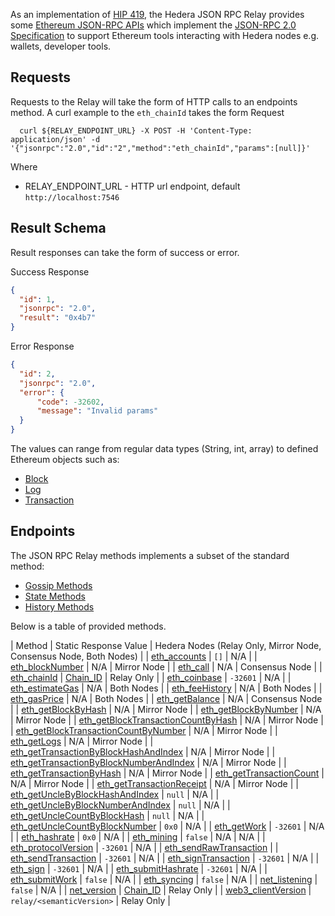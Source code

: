As an implementation of [HIP 419](https://hips.hedera.com/hip/hip-482), the Hedera JSON RPC Relay provides some [Ethereum JSON-RPC APIs](https://ethereum.github.io/execution-apis/api-documentation/) which implement the [JSON-RPC 2.0 Specification](https://www.jsonrpc.org/specification) to support Ethereum tools interacting with Hedera nodes e.g. wallets, developer tools.

## Requests
Requests to the Relay will take the form of HTTP calls to an endpoints method. 
A curl example to the `eth_chainId` takes the form
  Request
  ```shell
    curl ${RELAY_ENDPOINT_URL} -X POST -H 'Content-Type: application/json' -d '{"jsonrpc":"2.0","id":"2","method":"eth_chainId","params":[null]}'
  ```

Where
- RELAY_ENDPOINT_URL - HTTP url endpoint, default `http://localhost:7546`

  
## Result Schema

Result responses can take the form of success or error.

  Success Response
  ```json
  {
    "id": 1,
    "jsonrpc": "2.0",
    "result": "0x4b7"
  }
  ```
    
Error Response
  ```json
  {
    "id": 2,
    "jsonrpc": "2.0",
    "error": {
        "code": -32602,
        "message": "Invalid params"
    }
  }
  ```

The values can range from regular data types (String, int, array) to defined Ethereum objects such as:

- [Block](https://besu.hyperledger.org/en/stable/Reference/API-Objects/#block-object)
- [Log](https://besu.hyperledger.org/en/stable/Reference/API-Objects/#log-object)
- [Transaction](https://besu.hyperledger.org/en/stable/Reference/API-Objects/#transaction-object)

## Endpoints

The JSON RPC Relay methods implements a subset of the standard method:

- [Gossip Methods](https://ethereum.org/en/developers/docs/apis/json-rpc/#gossip-methods)
- [State Methods](https://ethereum.org/en/developers/docs/apis/json-rpc/#state_methods)
- [History Methods](https://ethereum.org/en/developers/docs/apis/json-rpc/#history_methods)


Below is a table of provided methods. 

| Method | Static Response Value    | Hedera Nodes (Relay Only, Mirror Node, Consensus Node, Both Nodes)    |
| [eth_accounts](https://ethereum.org/en/developers/docs/apis/json-rpc/#eth_accounts)   | `[]`  | N/A   |
| [eth_blockNumber](https://ethereum.org/en/developers/docs/apis/json-rpc/#eth_blocknumber)   | N/A   | Mirror Node |
| [eth_call](https://ethereum.org/en/developers/docs/apis/json-rpc/#eth_call)   | N/A   | Consensus Node |
| [eth_chainId](https://besu.hyperledger.org/en/stable/Reference/API-Methods/#eth_chainid)   | [Chain_ID](../README.md#configuration)   | Relay Only    |
| [eth_coinbase](https://ethereum.org/en/developers/docs/apis/json-rpc/#eth_coinbase)   | `-32601`  | N/A   |
| [eth_estimateGas](https://ethereum.org/en/developers/docs/apis/json-rpc/#eth_estimategas)   | N/A   | Both Nodes  |
| [eth_feeHistory](https://besu.hyperledger.org/en/stable/Reference/API-Methods/#eth_feehistory)   | N/A   | Both Nodes  |
| [eth_gasPrice](https://ethereum.org/en/developers/docs/apis/json-rpc/#eth_gasprice)   | N/A   | Both Nodes  |
| [eth_getBalance](https://ethereum.org/en/developers/docs/apis/json-rpc/#eth_getbalance)   | N/A   |   Consensus Node  |
| [eth_getBlockByHash](https://ethereum.org/en/developers/docs/apis/json-rpc/#eth_getblockbyhash)   | N/A   | Mirror Node |
| [eth_getBlockByNumber](https://ethereum.org/en/developers/docs/apis/json-rpc/#eth_getblockbynumber)   | N/A   | Mirror Node |
| [eth_getBlockTransactionCountByHash](https://ethereum.org/en/developers/docs/apis/json-rpc/#eth_getblocktransactioncountbyhash)   | N/A   | Mirror Node |
| [eth_getBlockTransactionCountByNumber](https://ethereum.org/en/developers/docs/apis/json-rpc/#eth_getblocktransactioncountbynumber)   | N/A   | Mirror Node |
| [eth_getLogs](https://ethereum.org/en/developers/docs/apis/json-rpc/#eth_getlogs)   | N/A   | Mirror Node |
| [eth_getTransactionByBlockHashAndIndex](https://ethereum.org/en/developers/docs/apis/json-rpc/#eth_gettransactionbyblockhashandindex)   | N/A   | Mirror Node |
| [eth_getTransactionByBlockNumberAndIndex](https://ethereum.org/en/developers/docs/apis/json-rpc/#eth_gettransactionbyblocknumberandindex)   | N/A   | Mirror Node |
| [eth_getTransactionByHash](https://ethereum.org/en/developers/docs/apis/json-rpc/#eth_gettransactionbyhash)   | N/A   | Mirror Node |
| [eth_getTransactionCount](https://ethereum.org/en/developers/docs/apis/json-rpc/#eth_gettransactioncount)   | N/A   | Mirror Node |
| [eth_getTransactionReceipt](https://ethereum.org/en/developers/docs/apis/json-rpc/#eth_gettransactionreceipt)   | N/A   | Mirror Node |
| [eth_getUncleByBlockHashAndIndex](https://ethereum.org/en/developers/docs/apis/json-rpc/#eth_getunclebyblockhashandindex)   | `null`  | N/A   |
| [eth_getUncleByBlockNumberAndIndex](https://ethereum.org/en/developers/docs/apis/json-rpc/#eth_getunclebyblocknumberandindex)   | `null`  | N/A   |
| [eth_getUncleCountByBlockHash](https://ethereum.org/en/developers/docs/apis/json-rpc/#eth_getunclecountbyblockhash)   | `null`  | N/A   |
| [eth_getUncleCountByBlockNumber](https://ethereum.org/en/developers/docs/apis/json-rpc/#eth_getunclecountbyblocknumber)   | `0x0`  | N/A   |
| [eth_getWork](https://ethereum.org/en/developers/docs/apis/json-rpc/#eth_getwork)   | `-32601`  | N/A   |
| [eth_hashrate](https://ethereum.org/en/developers/docs/apis/json-rpc/#eth_hashrate)   | `0x0` | N/A   |
| [eth_mining](https://ethereum.org/en/developers/docs/apis/json-rpc/#eth_mining)   | `false`   | N/A   | N/A   |
| [eth_protocolVersion](https://ethereum.org/en/developers/docs/apis/json-rpc/#eth_protocolversion)   | `-32601`  | N/A   |
| [eth_sendRawTransaction](https://ethereum.org/en/developers/docs/apis/json-rpc/#eth_sendrawtransaction)   |
| [eth_sendTransaction](https://ethereum.org/en/developers/docs/apis/json-rpc/#eth_sendtransaction)   | `-32601`  | N/A   |
| [eth_signTransaction](https://ethereum.org/en/developers/docs/apis/json-rpc/#eth_signtransaction)   | `-32601`  | N/A   |
| [eth_sign](https://ethereum.org/en/developers/docs/apis/json-rpc/#eth_sign)   | `-32601`  | N/A   |
| [eth_submitHashrate](https://ethereum.org/en/developers/docs/apis/json-rpc/#eth_submithashrate)   | `-32601`  | N/A   |
| [eth_submitWork](https://ethereum.org/en/developers/docs/apis/json-rpc/#eth_submitwork)   | `false`   | N/A   |
| [eth_syncing](https://ethereum.org/en/developers/docs/apis/json-rpc/#eth_syncing)   | `false`   | N/A   |
| [net_listening](https://ethereum.org/en/developers/docs/apis/json-rpc/#net_listening)   | `false`   | N/A   |
| [net_version](https://ethereum.org/en/developers/docs/apis/json-rpc/#net_version)   | [Chain_ID](../README.md#configuration)   | Relay Only    |
| [web3_clientVersion](https://ethereum.org/en/developers/docs/apis/json-rpc/#web3_clientversion)   | `relay/<semanticVersion>`   | Relay Only    |



